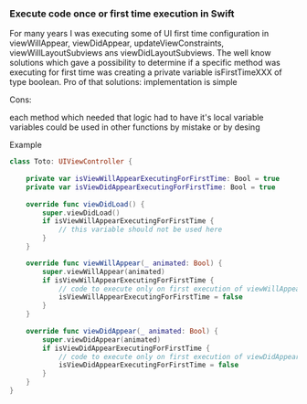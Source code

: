 ### Execute code once or first time execution in Swift

For many years I was executing some of UI first time configuration in viewWillAppear, viewDidAppear, updateViewConstraints, viewWillLayoutSubviews ans viewDidLayoutSubviews.
The well know solutions which gave a possibility to determine if a specific method was executing for first time was creating a private variable isFirstTimeXXX of type boolean.
Pro of that solutions:
implementation is simple

Cons:

each method which needed that logic had to have it's local variable
variables could be used in other functions by mistake or by desing

Example

```swift
class Toto: UIViewController {
    
    private var isViewWillAppearExecutingForFirstTime: Bool = true
    private var isViewDidAppearExecutingForFirstTime: Bool = true
    
    override func viewDidLoad() {
        super.viewDidLoad()
        if isViewWillAppearExecutingForFirstTime {
            // this variable should not be used here
        }
    }

    override func viewWillAppear(_ animated: Bool) {
        super.viewWillAppear(animated)
        if isViewWillAppearExecutingForFirstTime {
            // code to execute only on first execution of viewWillAppear
            isViewWillAppearExecutingForFirstTime = false
        }
    }
    
    override func viewDidAppear(_ animated: Bool) {
        super.viewDidAppear(animated)
        if isViewDidAppearExecutingForFirstTime {
            // code to execute only on first execution of viewDidAppear
            isViewDidAppearExecutingForFirstTime = false
        }
    }
}
```
